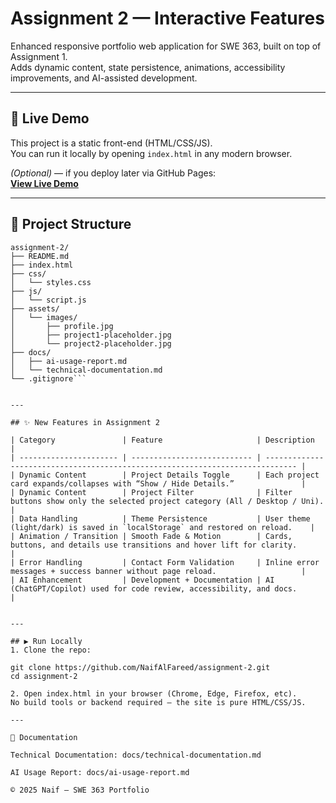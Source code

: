 # Assignment 2 — Interactive Features

Enhanced responsive portfolio web application for SWE 363, built on top of Assignment 1.  
Adds dynamic content, state persistence, animations, accessibility improvements, and AI-assisted development.

---

## 🔗 Live Demo

This project is a static front-end (HTML/CSS/JS).  
You can run it locally by opening `index.html` in any modern browser.

*(Optional)* — if you deploy later via GitHub Pages:  
**[View Live Demo](https://naifalfareed.github.io/assignment-2/)**

---

## 📂 Project Structure

```text
assignment-2/
├── README.md
├── index.html
├── css/
│   └── styles.css
├── js/
│   └── script.js
├── assets/
│   └── images/
│       ├── profile.jpg
│       ├── project1-placeholder.jpg
│       └── project2-placeholder.jpg
├── docs/
│   ├── ai-usage-report.md
│   └── technical-documentation.md
└── .gitignore```


---

## ✨ New Features in Assignment 2

| Category               | Feature                     | Description                                                                   |
| ---------------------- | --------------------------- | ----------------------------------------------------------------------------- |
| Dynamic Content        | Project Details Toggle      | Each project card expands/collapses with “Show / Hide Details.”               |
| Dynamic Content        | Project Filter              | Filter buttons show only the selected project category (All / Desktop / Uni). |
| Data Handling          | Theme Persistence           | User theme (light/dark) is saved in `localStorage` and restored on reload.    |
| Animation / Transition | Smooth Fade & Motion        | Cards, buttons, and details use transitions and hover lift for clarity.       |
| Error Handling         | Contact Form Validation     | Inline error messages + success banner without page reload.                   |
| AI Enhancement         | Development + Documentation | AI (ChatGPT/Copilot) used for code review, accessibility, and docs.           |


---

## ▶ Run Locally
1. Clone the repo:

git clone https://github.com/NaifAlFareed/assignment-2.git
cd assignment-2

2. Open index.html in your browser (Chrome, Edge, Firefox, etc).
No build tools or backend required — the site is pure HTML/CSS/JS.

---

🧠 Documentation

Technical Documentation: docs/technical-documentation.md

AI Usage Report: docs/ai-usage-report.md

© 2025 Naif — SWE 363 Portfolio